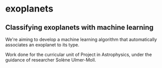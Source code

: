 # exoplanets
## Classifying exoplanets with machine learning 

We're aiming to develop a machine learning algorithm that automatically associates an exoplanet to its type. 

Work done for the curricular unit of Project in Astrophysics, under the guidance of researcher Solène Ulmer-Moll.
